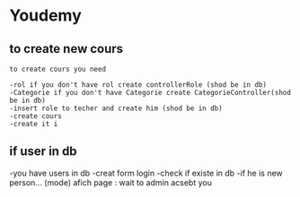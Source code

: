 # Youdemy

## to create new cours

    to create cours you need 
    
    -rol if you don't have rol create controllerRole (shod be in db)
    -Categorie if you don't have Categorie create CategorieController(shod be in db)
    -insert role to techer and create him (shod be in db)
    -create cours
    -create it i


## if user in db

-you have users in db
-creat form login
-check if existe in db 
-if he is new person... (mode) afich page : wait to admin acsebt you